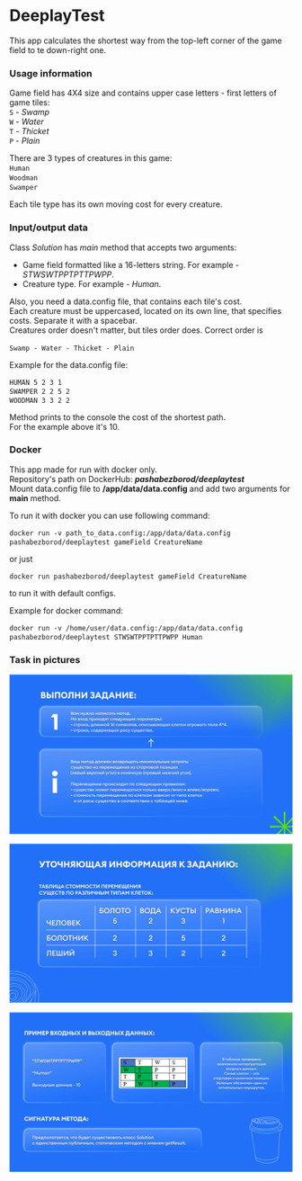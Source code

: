# DeeplayTest
This app calculates the shortest way from the top-left corner of the game field to te down-right one.  
### Usage information
Game field has 4X4 size and contains upper case letters - first letters of game tiles:  
`S` - *Swamp*  
`W` - *Water*  
`T` - *Thicket*  
`P` - *Plain*  

There are 3 types of creatures in this game:  
`Human`  
`Woodman`  
`Swamper`  

Each tile type has its own moving cost for every creature.
### Input/output data
Class _Solution_ has _main_ method that accepts two arguments:  
- Game field formatted like a 16-letters string. For example - _STWSWTPPTPTTPWPP_.  
- Creature type. For example - _Human_.  

Also, you need a data.config file, that contains each tile's cost.  
Each creature must be uppercased, located on its own line, that specifies costs. Separate it with a spacebar.  
Creatures order doesn't matter, but tiles order does. Correct order is  

`Swamp - Water - Thicket - Plain`  

Example for the data.config file:  

```
HUMAN 5 2 3 1
SWAMPER 2 2 5 2
WOODMAN 3 3 2 2
```

Method prints to the console the cost of the shortest path.  
For the example above it's 10.
### Docker
This app made for run with docker only.  
Repository's path on DockerHub: ***pashabezborod/deeplaytest***  
Mount data.config file to **/app/data/data.config** and add two arguments for **main** method.

To run it with docker you can use following command:  
```
docker run -v path_to_data.config:/app/data/data.config pashabezborod/deeplaytest gameField CreatureName
```

or just  
```
docker run pashabezborod/deeplaytest gameField CreatureName  
```
to run it with default configs.

Example for docker command:  
```
docker run -v /home/user/data.config:/app/data/data.config pashabezborod/deeplaytest STWSWTPPTPTTPWPP Human
```
### Task in pictures
![Picture1](https://github.com/pashabezborod/deeplayTest/raw/master/lib/Picture1.png)  

![Picture2](https://github.com/pashabezborod/deeplayTest/raw/master/lib/Picture2.png)

![Picture3](https://github.com/pashabezborod/deeplayTest/raw/master/lib/Picture3.png)  
